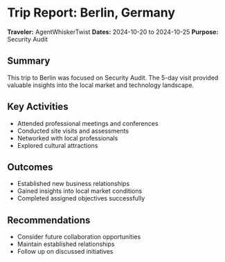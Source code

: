 # Trip Report: Berlin, Germany

**Traveler:** AgentWhiskerTwist
**Dates:** 2024-10-20 to 2024-10-25
**Purpose:** Security Audit

## Summary
This trip to Berlin was focused on Security Audit. The 5-day visit provided valuable insights into the local market and technology landscape.

## Key Activities
- Attended professional meetings and conferences
- Conducted site visits and assessments
- Networked with local professionals
- Explored cultural attractions

## Outcomes
- Established new business relationships
- Gained insights into local market conditions
- Completed assigned objectives successfully

## Recommendations
- Consider future collaboration opportunities
- Maintain established relationships
- Follow up on discussed initiatives

